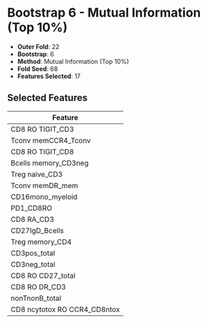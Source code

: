 # Bootstrap 6 - Mutual Information (Top 10%)

- **Outer Fold**: 22
- **Bootstrap**: 6
- **Method**: Mutual Information (Top 10%)
- **Fold Seed**: 68
- **Features Selected**: 17

## Selected Features

| Feature |
|---------|
| CD8 RO TIGIT_CD3 |
| Tconv memCCR4_Tconv |
| CD8 RO TIGIT_CD8 |
| Bcells memory_CD3neg |
| Treg naive_CD3 |
| Tconv memDR_mem |
| CD16mono_myeloid |
| PD1_CD8RO |
| CD8 RA_CD3 |
| CD27IgD_Bcells |
| Treg memory_CD4 |
| CD3pos_total |
| CD3neg_total |
| CD8 RO CD27_total |
| CD8 RO DR_CD3 |
| nonTnonB_total |
| CD8 ncytotox RO CCR4_CD8ntox |
